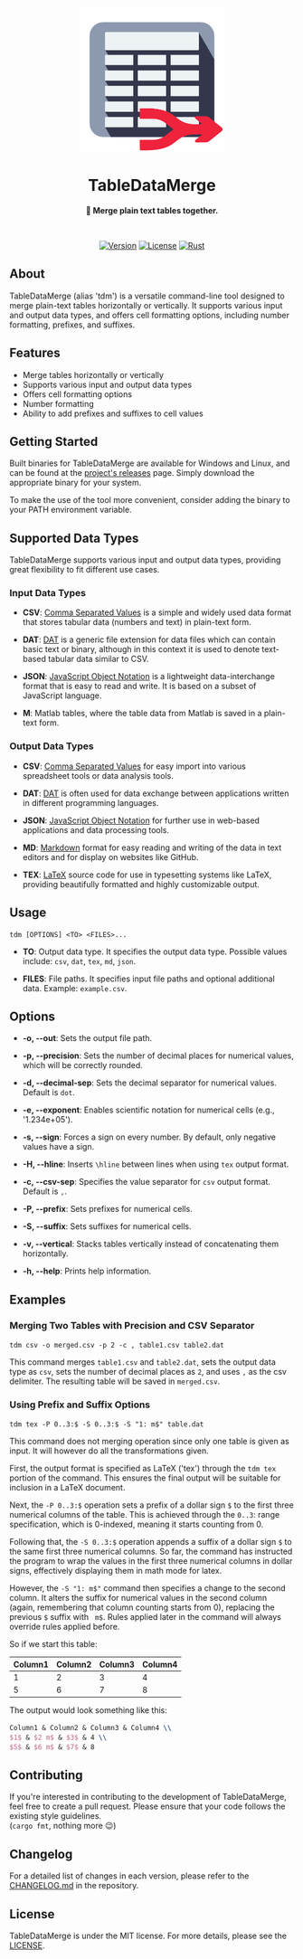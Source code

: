 <p align="center">
  <a href="https://github.com/cptpiepmatz/great-on-deck-search">
    <img width="256" src="./icon/icon.svg">
  </a>
</p>
<h1 align="center">TableDataMerge</h1>
<p align="center">
  <b>🔀 Merge plain text tables together.</b>
</p>
<br>

<div align="center">

  [![Version](https://img.shields.io/badge/dynamic/toml?url=https%3A%2F%2Fraw.githubusercontent.com%2Fcptpiepmatz%2FTableDataMerge%2Fmain%2FCargo.toml&query=%24.package.version&prefix=v&style=for-the-badge&label=version)](https://github.com/cptpiepmatz/TableDataMerge/releases)
  [![License](https://img.shields.io/github/license/cptpiepmatz/TableDataMerge?style=for-the-badge)](https://github.com/cptpiepmatz/TableDataMerge/blob/master/LICENSE)
  [![Rust](https://img.shields.io/badge/written%20in-rust-orange?style=for-the-badge)](https://www.rust-lang.org)

</div>



## About

TableDataMerge (alias 'tdm') is a versatile command-line tool designed to merge 
plain-text tables horizontally or vertically. 
It supports various input and output data types, and offers cell formatting 
options, including number formatting, prefixes, and suffixes.


## Features

- Merge tables horizontally or vertically
- Supports various input and output data types 
- Offers cell formatting options 
- Number formatting 
- Ability to add prefixes and suffixes to cell values


## Getting Started

Built binaries for TableDataMerge are available for Windows and Linux, and can 
be found at the 
[project's releases](https://github.com/cptpiepmatz/TableDataMerge/releases) 
page. 
Simply download the appropriate binary for your system.

To make the use of the tool more convenient, consider adding the binary to your 
PATH environment variable.


## Supported Data Types

TableDataMerge supports various input and output data types, providing great flexibility to fit different use cases.


### Input Data Types

- **CSV**:
  [Comma Separated Values](https://en.wikipedia.org/wiki/Comma-separated_values)
  is a simple and widely used data format that stores tabular data
  (numbers and text) in plain-text form.

- **DAT**:
  [DAT](https://en.wikipedia.org/wiki/DAT_(file_format))
  is a generic file extension for data files which can contain basic text or
  binary, although in this context it is used to denote text-based tabular data
  similar to CSV.

- **JSON**:
  [JavaScript Object Notation](https://developer.mozilla.org/en-US/docs/Learn/JavaScript/Objects/JSON)
  is a lightweight data-interchange format that is easy to read and write.
  It is based on a subset of JavaScript language.

- **M**:
  Matlab tables, where the table data from Matlab is saved in a plain-text form.


### Output Data Types

- **CSV**:
  [Comma Separated Values](https://en.wikipedia.org/wiki/Comma-separated_values)
  for easy import into various spreadsheet tools or data analysis tools.

- **DAT**:
  [DAT](https://en.wikipedia.org/wiki/DAT_(file_format))
  is often used for data exchange between applications written in different
  programming languages.

- **JSON**:
  [JavaScript Object Notation](https://developer.mozilla.org/en-US/docs/Learn/JavaScript/Objects/JSON)
  for further use in web-based applications and data processing tools.

- **MD**:
  [Markdown](https://en.wikipedia.org/wiki/Markdown)
  format for easy reading and writing of the data in text editors and for
  display on websites like GitHub.

- **TEX**:
  [LaTeX](https://www.latex-project.org/about/)
  source code for use in typesetting systems like LaTeX, providing beautifully
  formatted and highly customizable output.


## Usage

```shell
tdm [OPTIONS] <TO> <FILES>...
```

- **TO**: Output data type. 
  It specifies the output data type. 
  Possible values include: `csv`, `dat`, `tex`, `md`, `json`.

- **FILES**: File paths. 
  It specifies input file paths and optional additional data. 
  Example: `example.csv`.


## Options

- **-o, --out**: 
  Sets the output file path. 

- **-p, --precision**: 
  Sets the number of decimal places for numerical values, which will be 
  correctly rounded. 

- **-d, --decimal-sep**: 
  Sets the decimal separator for numerical values. 
  Default is `dot`. 

- **-e, --exponent**: 
  Enables scientific notation for numerical cells (e.g., '1.234e+05'). 

- **-s, --sign**: 
  Forces a sign on every number. 
  By default, only negative values have a sign.

- **-H, --hline**: 
  Inserts `\hline` between lines when using `tex` output format. 

- **-c, --csv-sep**: 
  Specifies the value separator for `csv` output format. 
  Default is `,`. 

- **-P, --prefix**: 
  Sets prefixes for numerical cells. 

- **-S, --suffix**: 
  Sets suffixes for numerical cells. 

- **-v, --vertical**: 
  Stacks tables vertically instead of concatenating them horizontally.

- **-h, --help**: 
  Prints help information.


## Examples

### Merging Two Tables with Precision and CSV Separator

```shell
tdm csv -o merged.csv -p 2 -c , table1.csv table2.dat
```

This command merges `table1.csv` and `table2.dat`, sets the output data type as 
`csv`, sets the number of decimal places as `2`, and uses `,` as the csv 
delimiter. 
The resulting table will be saved in `merged.csv`.


### Using Prefix and Suffix Options

```shell
tdm tex -P 0..3:$ -S 0..3:$ -S "1: m$" table.dat
```

This command does not merging operation since only one table is given as input.
It will however do all the transformations given.

First, the output format is specified as LaTeX ('tex') through the `tdm tex` 
portion of the command. 
This ensures the final output will be suitable for inclusion in a LaTeX 
document.

Next, the `-P 0..3:$` operation sets a prefix of a dollar sign `$` to the first 
three numerical columns of the table. 
This is achieved through the `0..3`: range specification, which is 0-indexed, 
meaning it starts counting from 0.

Following that, the `-S 0..3:$` operation appends a suffix of a dollar sign `$` 
to the same first three numerical columns. 
So far, the command has instructed the program to wrap the values in the first 
three numerical columns in dollar signs, effectively displaying them in math 
mode for latex.

However, the `-S "1: m$"` command then specifies a change to the second column. 
It alters the suffix for numerical values in the second column 
(again, remembering that column counting starts from 0), replacing the previous 
`$` suffix with ` m$`.
Rules applied later in the command will always override rules applied before.

So if we start this table:

| Column1 | Column2 | Column3 | Column4 |
|---------|---------|---------|---------|
| 1       | 2       | 3       | 4       |
| 5       | 6       | 7       | 8       |

The output would look something like this:
```tex
Column1 & Column2 & Column3 & Column4 \\
$1$ & $2 m$ & $3$ & 4 \\
$5$ & $6 m$ & $7$ & 8
```


## Contributing

If you're interested in contributing to the development of TableDataMerge, 
feel free to create a pull request. 
Please ensure that your code follows the existing style guidelines. <br>
(`cargo fmt`, nothing more 😉)


## Changelog

For a detailed list of changes in each version, please refer to the 
[CHANGELOG.md](https://github.com/cptpiepmatz/TableDataMerge/blob/master/CHANGELOG.md) 
in the repository.


## License

TableDataMerge is under the MIT license. 
For more details, please see the 
[LICENSE](https://github.com/cptpiepmatz/TableDataMerge/blob/master/LICENSE).
